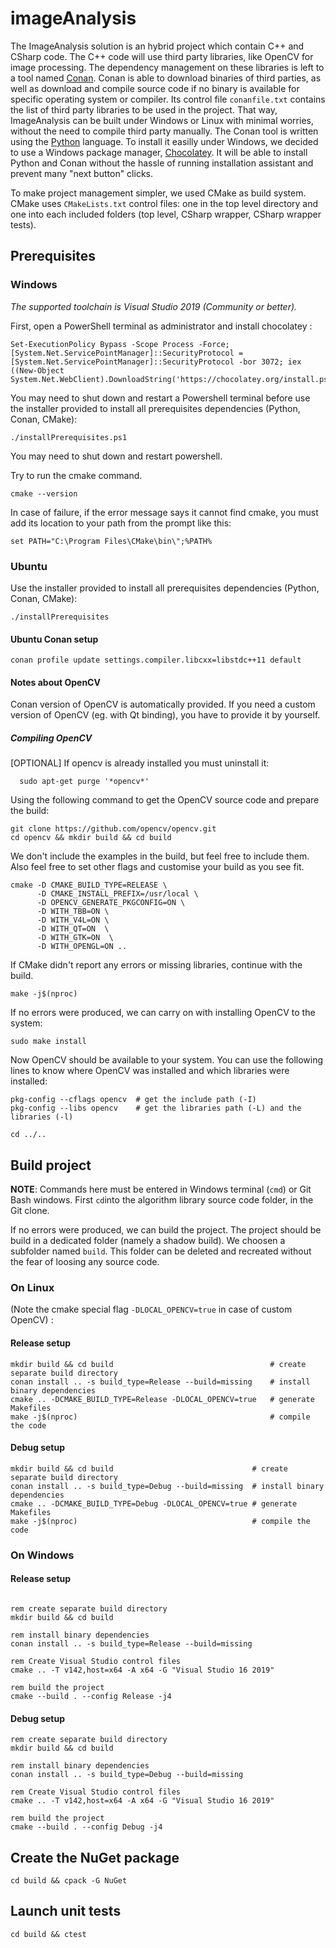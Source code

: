 # imageAnalysis

The ImageAnalysis solution is an hybrid project which contain C++ and CSharp code. 
The C++ code will use third party libraries, like OpenCV for image processing. The dependency management on these libraries is left to a tool named [Conan](https://conan.io). Conan is able to download binaries of third parties, as well as download and compile source code if no binary is available for specific operating system or compiler. Its control file `conanfile.txt` contains the list of third party libraries to be used in the project.
That way, ImageAnalysis can be built under Windows or Linux with minimal worries, without the need to compile third party manually.
The Conan tool is written using the [Python](https://www.python.org/) language. To install it easilly under Windows, we decided to use a Windows package manager, [Chocolatey](https://chocolatey.org/). It will be able to install Python and Conan without the hassle of running installation assistant and prevent many "next button" clicks.

To make project management simpler, we used CMake as build system. CMake uses `CMakeLists.txt` control files: one in the top level directory and one into each included folders (top level, CSharp wrapper, CSharp wrapper tests).

## Prerequisites

### Windows

*The supported toolchain is Visual Studio 2019 (Community or better).*

First, open a PowerShell terminal as administrator and install chocolatey :
```
Set-ExecutionPolicy Bypass -Scope Process -Force; [System.Net.ServicePointManager]::SecurityProtocol = [System.Net.ServicePointManager]::SecurityProtocol -bor 3072; iex ((New-Object System.Net.WebClient).DownloadString('https://chocolatey.org/install.ps1'))
```
You may need to shut down and restart a Powershell terminal before use the installer provided to install all prerequisites dependencies (Python, Conan, CMake):

```
./installPrerequisites.ps1
```
You may need to shut down and restart powershell.

Try to run the cmake command.
```
cmake --version
```
In case of failure, if the error message says it cannot find cmake, you must add its location to your path from the prompt like this:
```
set PATH="C:\Program Files\CMake\bin\";%PATH%
```

### Ubuntu

Use the installer provided to install all prerequisites dependencies (Python, Conan, CMake):

```
./installPrerequisites
```

#### Ubuntu Conan setup

```
conan profile update settings.compiler.libcxx=libstdc++11 default
```



#### Notes about OpenCV

Conan version of OpenCV is automatically provided.
If you need a custom version of OpenCV (eg. with Qt binding), you have to provide it by yourself.

##### Compiling OpenCV

[OPTIONAL] If opencv is already installed you must uninstall it:
```
  sudo apt-get purge '*opencv*'
```

Using the following command to get the OpenCV source code and prepare the build:
```
git clone https://github.com/opencv/opencv.git
cd opencv && mkdir build && cd build
```

We don't include the examples in the build, but feel free to include them. Also feel free to set other flags and customise your build as you see fit.
```
cmake -D CMAKE_BUILD_TYPE=RELEASE \
      -D CMAKE_INSTALL_PREFIX=/usr/local \
      -D OPENCV_GENERATE_PKGCONFIG=ON \
      -D WITH_TBB=ON \
      -D WITH_V4L=ON \
      -D WITH_QT=ON  \
      -D WITH_GTK=ON  \
      -D WITH_OPENGL=ON ..
```

If CMake didn't report any errors or missing libraries, continue with the build.
```
make -j$(nproc)
```

If no errors were produced, we can carry on with installing OpenCV to the system:
```
sudo make install
```

Now OpenCV should be available to your system. You can use the following lines to know where OpenCV was installed and which libraries were installed:
```
pkg-config --cflags opencv  # get the include path (-I)
pkg-config --libs opencv    # get the libraries path (-L) and the libraries (-l)
```

```
cd ../..
```

## Build project

**NOTE**: Commands here must be entered in Windows terminal (`cmd`) or Git Bash windows.
First `cd`into the algorithm library source code folder, in the Git clone.

If no errors were produced, we can build the project.
The project should be build in a dedicated folder (namely a shadow build). We choosen a subfolder named `build`.
This folder can be deleted and recreated without the fear of loosing any source code.

### On Linux
(Note the cmake special flag `-DLOCAL_OPENCV=true` in case of custom OpenCV) :

#### Release setup
```
mkdir build && cd build                                   # create separate build directory
conan install .. -s build_type=Release --build=missing    # install binary dependencies
cmake .. -DCMAKE_BUILD_TYPE=Release -DLOCAL_OPENCV=true   # generate Makefiles
make -j$(nproc)                                           # compile the code
```

#### Debug setup
```
mkdir build && cd build                               # create separate build directory
conan install .. -s build_type=Debug --build=missing  # install binary dependencies
cmake .. -DCMAKE_BUILD_TYPE=Debug -DLOCAL_OPENCV=true # generate Makefiles
make -j$(nproc)                                       # compile the code
```

### On Windows

#### Release setup
```

rem create separate build directory
mkdir build && cd build

rem install binary dependencies
conan install .. -s build_type=Release --build=missing

rem Create Visual Studio control files
cmake .. -T v142,host=x64 -A x64 -G "Visual Studio 16 2019"

rem build the project
cmake --build . --config Release -j4
```

#### Debug setup
```
rem create separate build directory
mkdir build && cd build

rem install binary dependencies
conan install .. -s build_type=Debug --build=missing

rem Create Visual Studio control files
cmake .. -T v142,host=x64 -A x64 -G "Visual Studio 16 2019"

rem build the project
cmake --build . --config Debug -j4
```

## Create the NuGet package

```
cd build && cpack -G NuGet
```

## Launch unit tests
```
cd build && ctest
```
